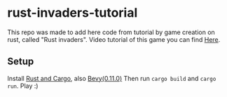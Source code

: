 # rust-invaders-tutorial

This repo was made to add here code from tutorial by game creation on rust, called "Rust invaders".
Video tutorial of this game you can find [Here](https://www.youtube.com/watch?v=j7qHwb7geIM&t=1898s).

## Setup

Install [Rust and Cargo](https://www.rust-lang.org/learn/get-started), also [Bevy(0.11.0)](https://bevyengine.org/learn/book/getting-started/setup/)
Then run `cargo build` and `cargo run`.
Play :)
